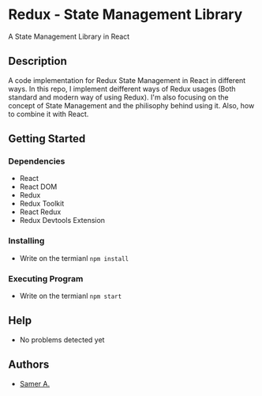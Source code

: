 # Redux - State Management Library

A State Management Library in React

## Description

A code implementation for Redux State Management in React in different ways. In this repo, I implement deifferent ways of Redux usages (Both standard and modern way of using Redux). I'm also focusing on the concept of State Management and the philisophy behind using it. Also, how to combine it with React.

## Getting Started

### Dependencies

- React
- React DOM
- Redux
- Redux Toolkit
- React Redux
- Redux Devtools Extension

### Installing

- Write on the termianl `npm install`

### Executing Program

- Write on the termianl `npm start`

## Help

- No problems detected yet

## Authors

- [Samer A.](https://twitter.com/ssadawi__)
